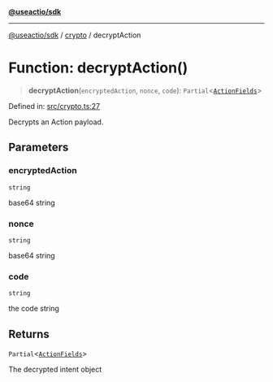 [**@useactio/sdk**](../../README.md)

***

[@useactio/sdk](../../modules.md) / [crypto](../README.md) / decryptAction

# Function: decryptAction()

> **decryptAction**(`encryptedAction`, `nonce`, `code`): `Partial`\<[`ActionFields`](../../client/interfaces/ActionFields.md)\>

Defined in: [src/crypto.ts:27](https://github.com/useactio/sdk/blob/aa0cbb7aefc891bd76a4e1447f8c84a24792d899/src/crypto.ts#L27)

Decrypts an Action payload.

## Parameters

### encryptedAction

`string`

base64 string

### nonce

`string`

base64 string

### code

`string`

the code string

## Returns

`Partial`\<[`ActionFields`](../../client/interfaces/ActionFields.md)\>

The decrypted intent object
